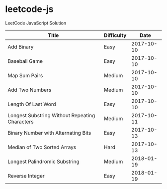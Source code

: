 # leetcode-js

LeetCode JavaScript Solution

| Title | Difficulty | Date |
| ----- | -------- | ---------- |
| Add Binary | Easy | 2017-10-10 |
| Baseball Game | Easy | 2017-10-10 |
| Map Sum Pairs | Medium | 2017-10-10 |
| Add Two Numbers | Medium | 2017-10-10 |
| Length Of Last Word | Easy | 2017-10-10 |
| Longest Substring Without Repeating Characters | Medium | 2017-10-11 |
| Binary Number with Alternating Bits | Easy | 2017-10-13 |
| Median of Two Sorted Arrays | Hard | 2017-10-13 |
| Longest Palindromic Substring | Medium | 2018-01-19 |
| Reverse Integer | Easy | 2018-01-19 |
